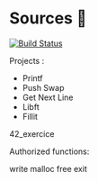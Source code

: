 
#  Sources :bookmark_tabs: 

[![Build Status](https://travis-ci.com/spajeo/push_swap.svg?token=oVcxernG54jM76XzQesq&branch=master)](https://travis-ci.com/spajeo/push_swap)

Projects :

* Printf
* Push Swap
* Get Next Line
* Libft
* Fillit

42_exercice

Authorized functions:

write
malloc
free
exit
